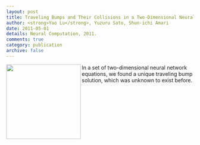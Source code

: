 ```yaml
---
layout: post
title: Traveling Bumps and Their Collisions in a Two-Dimensional Neural Field
author: <strong>Yao Lu</strong>, Yuzuru Sato, Shun-ichi Amari
date: 2011-05-01
details: Neural Computation, 2011.
comments: true
category: publication
archive: false
---
```


<p>
	<img src="{{ "/img/traveling_bumps.png" | prepend: site.url }}" align="left" width="200px">
	In a set of two-dimensional neural network equations, we found a unique traveling bump solution, which was unknown to exist before.
</p>
